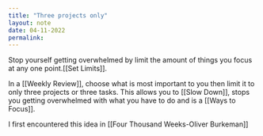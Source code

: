 ```yaml
---
title: "Three projects only"
layout: note
date: 04-11-2022
permalink:
---
```


Stop yourself getting overwhelmed by limit the amount of things you focus at any one point.[[Set Limits]]. 

In a [[Weekly Review]], choose what is most important to you then limit it to only three projects or three tasks. This allows you to [[Slow Down]], stops you getting overwhelmed with what you have to do and is a [[Ways to Focus]].

I first encountered this idea in [[Four Thousand Weeks-Oliver Burkeman]]